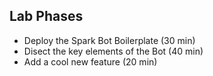 
## Lab Phases 

* Deploy the Spark Bot Boilerplate (30 min)
* Disect the key elements of the Bot (40 min)
* Add a cool new feature (20 min)

